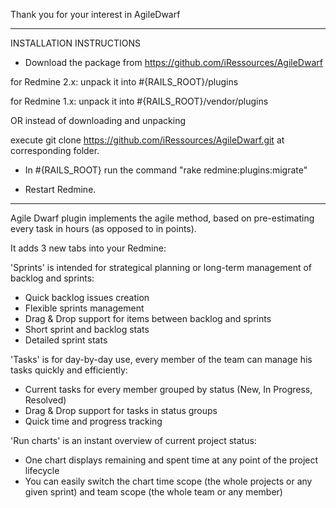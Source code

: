 Thank you for your interest in AgileDwarf
____________________________________________________________________________________

INSTALLATION INSTRUCTIONS

- Download the package from https://github.com/iRessources/AgileDwarf

for Redmine 2.x: unpack it into #{RAILS_ROOT}/plugins

for Redmine 1.x: unpack it into #{RAILS_ROOT}/vendor/plugins

OR instead of downloading and unpacking

execute git clone https://github.com/iRessources/AgileDwarf.git at corresponding folder.

- In #{RAILS_ROOT} run the command "rake redmine:plugins:migrate"
  
- Restart Redmine.
____________________________________________________________________________________

Agile Dwarf plugin implements the agile method, based on pre-estimating every task in hours (as opposed to in points). 

It adds 3 new tabs into your Redmine:

'Sprints' is intended for strategical planning or long-term management of backlog and sprints:
- Quick backlog issues creation
- Flexible sprints management
- Drag & Drop support for items between backlog and sprints
- Short sprint and backlog stats
- Detailed sprint stats 

'Tasks' is for day-by-day use, every member of the team can manage his tasks quickly and efficiently:
- Current tasks for every member grouped by status (New, In Progress, Resolved)
- Drag & Drop support for tasks in status groups
- Quick time and progress tracking

'Run charts' is an instant overview of current project status:
- One chart displays remaining and spent time at any point of the project lifecycle
- You can easily switch the chart time scope (the whole projects or any given sprint) and team scope (the whole team or any member)
